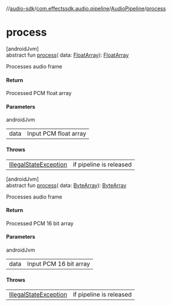 //[audio-sdk](../../../index.md)/[com.effectssdk.audio.pipeline](../index.md)/[AudioPipeline](index.md)/[process](process.md)

# process

[androidJvm]\
abstract fun [process](process.md)(
data: [FloatArray](https://kotlinlang.org/api/core/kotlin-stdlib/kotlin/-float-array/index.html)): [FloatArray](https://kotlinlang.org/api/core/kotlin-stdlib/kotlin/-float-array/index.html)

Processes audio frame

#### Return

Processed PCM float array

#### Parameters

androidJvm

|      |                       |
|------|-----------------------|
| data | Input PCM float array |

#### Throws

|                                                                                                                   |                         |
|-------------------------------------------------------------------------------------------------------------------|-------------------------|
| [IllegalStateException](https://kotlinlang.org/api/core/kotlin-stdlib/kotlin/-illegal-state-exception/index.html) | if pipeline is released |

[androidJvm]\
abstract fun [process](process.md)(
data: [ByteArray](https://kotlinlang.org/api/core/kotlin-stdlib/kotlin/-byte-array/index.html)): [ByteArray](https://kotlinlang.org/api/core/kotlin-stdlib/kotlin/-byte-array/index.html)

Processes audio frame

#### Return

Processed PCM 16 bit array

#### Parameters

androidJvm

|      |                        |
|------|------------------------|
| data | Input PCM 16 bit array |

#### Throws

|                                                                                                                   |                         |
|-------------------------------------------------------------------------------------------------------------------|-------------------------|
| [IllegalStateException](https://kotlinlang.org/api/core/kotlin-stdlib/kotlin/-illegal-state-exception/index.html) | if pipeline is released |